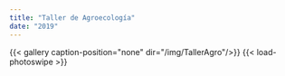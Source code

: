 ```yaml
---
title: "Taller de Agroecología"
date: "2019"
---
```


{{< gallery  caption-position="none" dir="/img/TallerAgro"/>}} {{< load-photoswipe >}}

